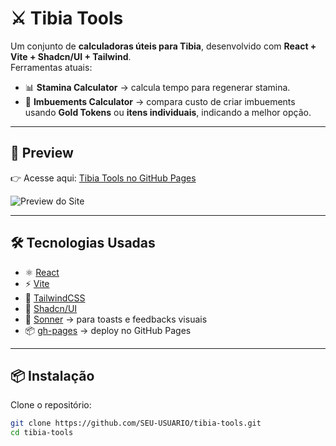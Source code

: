 # ⚔️ Tibia Tools

Um conjunto de **calculadoras úteis para Tibia**, desenvolvido com **React + Vite + Shadcn/UI + Tailwind**.  
Ferramentas atuais:

- 📊 **Stamina Calculator** → calcula tempo para regenerar stamina.  
- 🔮 **Imbuements Calculator** → compara custo de criar imbuements usando **Gold Tokens** ou **itens individuais**, indicando a melhor opção.  

---

## 🚀 Preview

👉 Acesse aqui: [Tibia Tools no GitHub Pages](https://SEU-USUARIO.github.io/tibia-tools/)  

![Preview do Site](./public/preview.png)

---

## 🛠️ Tecnologias Usadas

- ⚛️ [React](https://react.dev/)  
- ⚡ [Vite](https://vitejs.dev/)  
- 🎨 [TailwindCSS](https://tailwindcss.com/)  
- 🧩 [Shadcn/UI](https://ui.shadcn.com/)  
- 🔔 [Sonner](https://sonner.emilkowal.ski/) → para toasts e feedbacks visuais  
- 📦 [gh-pages](https://github.com/tschaub/gh-pages) → deploy no GitHub Pages  

---

## 📦 Instalação

Clone o repositório:

```bash
git clone https://github.com/SEU-USUARIO/tibia-tools.git
cd tibia-tools

